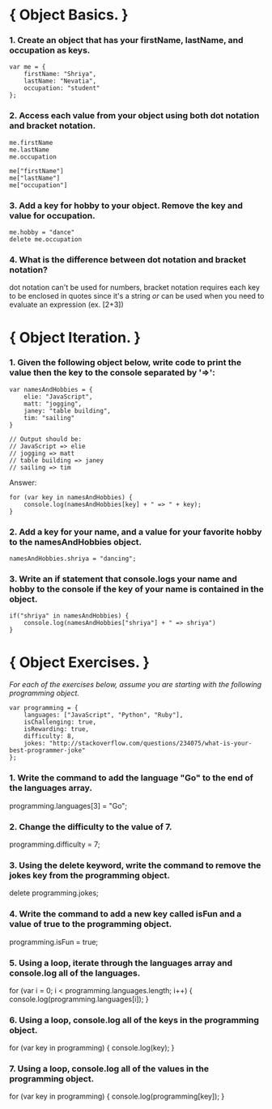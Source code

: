 # { Object Basics. }

### 1. Create an object that has your firstName, lastName, and occupation as keys.

~~~~
var me = {
	firstName: "Shriya",
	lastName: "Nevatia",
	occupation: "student"
};
~~~~

### 2. Access each value from your object using both dot notation and bracket notation.

~~~~
me.firstName
me.lastName
me.occupation

me["firstName"]
me["lastName"]
me["occupation"]
~~~~

### 3. Add a key for hobby to your object. Remove the key and value for occupation.

~~~~
me.hobby = "dance"
delete me.occupation
~~~~

### 4. What is the difference between dot notation and bracket notation?

dot notation can't be used for numbers, bracket notation requires each key to be enclosed in quotes since it's a string *or* can be used when you need to evaluate an expression (ex. [2+3])

# { Object Iteration. }

### 1. Given the following object below, write code to print the value then the key to the console separated by '=>':

~~~~
var namesAndHobbies = {
    elie: "JavaScript",
    matt: "jogging",
    janey: "table building",
    tim: "sailing"
}

// Output should be:
// JavaScript => elie
// jogging => matt
// table building => janey
// sailing => tim
~~~~

Answer: 

~~~~
for (var key in namesAndHobbies) {
	console.log(namesAndHobbies[key] + " => " + key);
}
~~~~

### 2. Add a key for your name, and a value for your favorite hobby to the namesAndHobbies object.

~~~~
namesAndHobbies.shriya = "dancing";
~~~~

### 3. Write an if statement that console.logs your name and hobby to the console if the key of your name is contained in the object.

~~~~
if("shriya" in namesAndHobbies) {
	console.log(namesAndHobbies["shriya"] + " => shriya")
}
~~~~

# { Object Exercises. }

_For each of the exercises below, assume you are starting with the following programming object._

~~~~
var programming = {
    languages: ["JavaScript", "Python", "Ruby"],
    isChallenging: true,
    isRewarding: true,
    difficulty: 8,
    jokes: "http://stackoverflow.com/questions/234075/what-is-your-best-programmer-joke"
};
~~~~

### 1. Write the command to add the language "Go" to the end of the languages array.

programming.languages[3] = "Go";

### 2. Change the difficulty to the value of 7.

programming.difficulty = 7;

### 3. Using the delete keyword, write the command to remove the jokes key from the programming object.

delete programming.jokes;

### 4. Write the command to add a new key called isFun and a value of true to the programming object.

programming.isFun = true;

### 5. Using a loop, iterate through the languages array and console.log all of the languages.

for (var i = 0; i < programming.languages.length; i++) {
	console.log(programming.languages[i]);
}

### 6. Using a loop, console.log all of the keys in the programming object.

for (var key in programming) {
	console.log(key);
}

### 7. Using a loop, console.log all of the values in the programming object.

for (var key in programming) {
	console.log(programming[key]);
}

